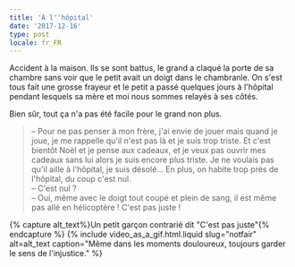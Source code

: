 ```yaml
---
title: 'À l''hôpital'
date: '2017-12-16'
type: post
locale: fr_FR
---
```


Accident à la maison. Ils se sont battus, le grand a claqué la porte de sa chambre sans voir que le petit avait un doigt dans le chambranle. On s'est tous fait une grosse frayeur et le petit a passé quelques jours à l'hôpital pendant lesquels sa mère et moi nous sommes relayés à ses côtés.

Bien sûr, tout ça n'a pas été facile pour le grand non plus.

<!-- more -->

> – Pour ne pas penser à mon frère, j'ai envie de jouer mais quand je joue, je me rappelle qu'il n'est pas là et je suis trop triste. Et c'est bientôt Noël et je pense aux cadeaux, et je veux pas ouvrir mes cadeaux sans lui alors je suis encore plus triste. Je ne voulais pas qu'il aille à l'hôpital, je suis désolé… En plus, on habite trop près de l'hôpital, du coup c'est nul.  
> – C'est nul ?  
> – Oui, même avec le doigt tout coupé et plein de sang, il est même pas allé en hélicoptère ! C'est pas juste !

{% capture alt_text%}Un petit garçon contrarié dit "C'est pas juste"{% endcapture %}
{% include video_as_a_gif.html.liquid
    slug="notfair"
    alt=alt_text
    caption="Même dans les moments douloureux, toujours garder le sens de l'injustice."
%}